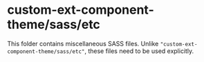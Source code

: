 # custom-ext-component-theme/sass/etc

This folder contains miscellaneous SASS files. Unlike `"custom-ext-component-theme/sass/etc"`, these files
need to be used explicitly.
